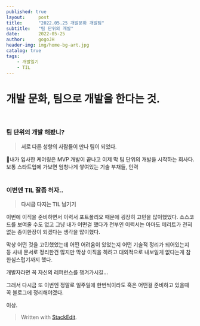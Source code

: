 ```yaml
---
published: true
layout:     post
title:      "2022.05.25 개발문화 개발팀"
subtitle:   "팀 단위의 개발"
date:       2022-05-25
author:     gogoJH
header-img: img/home-bg-art.jpg
catalog: true
tags:
    - 개발일기
    - TIL
---
```




# 개발 문화, 팀으로 개발을 한다는 것.
<br>


### 팀 단위의 개발 해봤니?


> **서로 다른 성향의 사람들이 만나 팀이 되었다.** 

내가 입사한 케어링은 MVP 개발이 끝나고 이제 막 팀 단위의 개발을 시작하는 회사다.
보통 스타트업에 가보면 엄청나게 쌓여있는 기술 부채들, 인력 
<br>
<br>

### 이번엔 TIL 잘좀 허자..


> **다시금 다지는 TIL 남기기**

이번에 이직을 준비하면서 이력서 포트폴리오 때문에 굉장히 고민을 많이했었다.
소스코드를 보여줄 수도 없고 그냥 내가 어떤걸 했다가 전부인 이력서는 아마도 메리트가 전혀 없는 종이한장이 되겠다는 생각을 많이했다.

막상 어떤 것을 고민했었는데 어떤 어려움이 있었는지 어떤 기술적 정리가 되어있는지 등 사내 문서로 정리한건 많지만 막상 이직을 하려고 대외적으로 내보일게 없다는게 참 한심스럽기까지 했다.

개발자라면 꼭 자신의 레퍼런스를 챙겨가시길...

그래서 다시금 또 이번엔 정말로 일주일에 한번씩이라도 혹은 어떤걸 준비하고 있을때 꼭 블로그에 정리해야겠다.

이상.


> Written with [StackEdit](https://stackedit.io/).
<!--stackedit_data:
eyJoaXN0b3J5IjpbMTM5OTI5MDg5MV19
-->